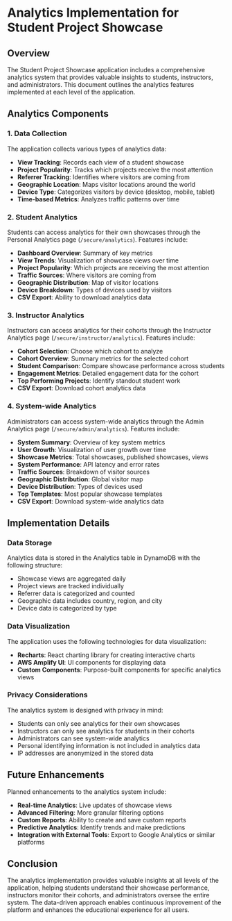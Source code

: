 # Analytics Implementation for Student Project Showcase

## Overview

The Student Project Showcase application includes a comprehensive analytics system that provides valuable insights to students, instructors, and administrators. This document outlines the analytics features implemented at each level of the application.

## Analytics Components

### 1. Data Collection

The application collects various types of analytics data:

- **View Tracking**: Records each view of a student showcase
- **Project Popularity**: Tracks which projects receive the most attention
- **Referrer Tracking**: Identifies where visitors are coming from
- **Geographic Location**: Maps visitor locations around the world
- **Device Type**: Categorizes visitors by device (desktop, mobile, tablet)
- **Time-based Metrics**: Analyzes traffic patterns over time

### 2. Student Analytics

Students can access analytics for their own showcases through the Personal Analytics page (`/secure/analytics`). Features include:

- **Dashboard Overview**: Summary of key metrics
- **View Trends**: Visualization of showcase views over time
- **Project Popularity**: Which projects are receiving the most attention
- **Traffic Sources**: Where visitors are coming from
- **Geographic Distribution**: Map of visitor locations
- **Device Breakdown**: Types of devices used by visitors
- **CSV Export**: Ability to download analytics data

### 3. Instructor Analytics

Instructors can access analytics for their cohorts through the Instructor Analytics page (`/secure/instructor/analytics`). Features include:

- **Cohort Selection**: Choose which cohort to analyze
- **Cohort Overview**: Summary metrics for the selected cohort
- **Student Comparison**: Compare showcase performance across students
- **Engagement Metrics**: Detailed engagement data for the cohort
- **Top Performing Projects**: Identify standout student work
- **CSV Export**: Download cohort analytics data

### 4. System-wide Analytics

Administrators can access system-wide analytics through the Admin Analytics page (`/secure/admin/analytics`). Features include:

- **System Summary**: Overview of key system metrics
- **User Growth**: Visualization of user growth over time
- **Showcase Metrics**: Total showcases, published showcases, views
- **System Performance**: API latency and error rates
- **Traffic Sources**: Breakdown of visitor sources
- **Geographic Distribution**: Global visitor map
- **Device Distribution**: Types of devices used
- **Top Templates**: Most popular showcase templates
- **CSV Export**: Download system-wide analytics data

## Implementation Details

### Data Storage

Analytics data is stored in the Analytics table in DynamoDB with the following structure:

- Showcase views are aggregated daily
- Project views are tracked individually
- Referrer data is categorized and counted
- Geographic data includes country, region, and city
- Device data is categorized by type

### Data Visualization

The application uses the following technologies for data visualization:

- **Recharts**: React charting library for creating interactive charts
- **AWS Amplify UI**: UI components for displaying data
- **Custom Components**: Purpose-built components for specific analytics views

### Privacy Considerations

The analytics system is designed with privacy in mind:

- Students can only see analytics for their own showcases
- Instructors can only see analytics for students in their cohorts
- Administrators can see system-wide analytics
- Personal identifying information is not included in analytics data
- IP addresses are anonymized in the stored data

## Future Enhancements

Planned enhancements to the analytics system include:

- **Real-time Analytics**: Live updates of showcase views
- **Advanced Filtering**: More granular filtering options
- **Custom Reports**: Ability to create and save custom reports
- **Predictive Analytics**: Identify trends and make predictions
- **Integration with External Tools**: Export to Google Analytics or similar platforms

## Conclusion

The analytics implementation provides valuable insights at all levels of the application, helping students understand their showcase performance, instructors monitor their cohorts, and administrators oversee the entire system. The data-driven approach enables continuous improvement of the platform and enhances the educational experience for all users. 